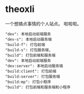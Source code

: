 # theoxli

一个想搞点事情的个人站点。
啦啦啦。

```
"dev": 本地启动前端服务
"dev-s": 本地启动服务端
"build-f": 打包前端
"build-s": 打包服务端,
"build": 打包前端和服务端
"dev": 本地启动前端服务
"dev:server": 本地启动服务端
"build:client": 打包前端
"build:server": 打包服务端
"build:mp": 打包小程序
"build": 打包前端和服务端和小程序
```
